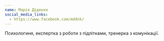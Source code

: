 ```yaml
---
name: Марія Діденко
social_media_links:
  - https://www.facebook.com/mddnk/
---
```


Психологиня, експертка з роботи з підлітками, тренерка з комунікації.
